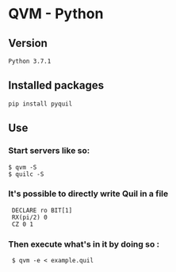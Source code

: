 # QVM - Python
## Version
    Python 3.7.1
## Installed packages
    pip install pyquil
## Use
### Start servers like so:
    $ qvm -S
    $ quilc -S
### It's possible to directly write Quil in a file
     DECLARE ro BIT[1]
     RX(pi/2) 0
     CZ 0 1
### Then execute what's in it by doing so :
     $ qvm -e < example.quil
     
